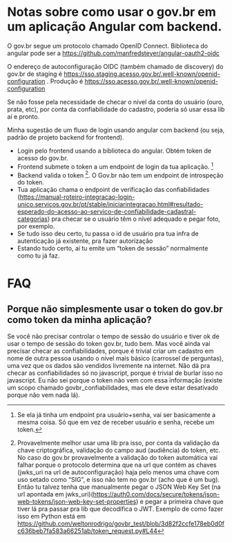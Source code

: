 # Notas sobre como usar o gov.br em um aplicação Angular com backend.

O gov.br segue um protocolo chamado OpenID Connect. Biblioteca do angular pode ser a 
https://github.com/manfredsteyer/angular-oauth2-oidc

O endereço de autoconfiguração OIDC (também chamado de discovery) do gov.br de staging é
https://sso.staging.acesso.gov.br/.well-known/openid-configuration . Produção é 
https://sso.acesso.gov.br/.well-known/openid-configuration

Se não fosse pela necessidade de checar o nível da conta do usuário (ouro, prata, etc), 
por conta da confiabilidade do cadastro, poderia só usar essa lib aí e pronto.

Minha sugestão de um fluxo de login usando angular com backend (ou seja, padrão de projeto
backend for frontend).

* Login pelo frontend usando a biblioteca do angular. Obtém token de acesso do gov.br.
* Frontend submete o token a um endpoint de login da tua aplicação. [^0]
* Backend valida o token [^1]. O Gov.br não tem um endpoint de introspeção do token.
* Tua aplicação chama o endpoint de verificação das confiabilidades (https://manual-roteiro-integracao-login-unico.servicos.gov.br/pt/stable/iniciarintegracao.html#resultado-esperado-do-acesso-ao-servico-de-confiabilidade-cadastral-categorias) pra checar se o usuário têm o nível adequado e pegar foto, por exemplo.
* Se tudo isso deu certo, tu passa o id de usuário pra tua infra de autenticação já existente, pra fazer autorização
* Estando tudo certo, aí tu emite um “token de sessão” normalmente como tu já faz.

# FAQ

## Porque não simplesmente usar o token do gov.br como token da minha aplicação?

Se você não precisar controlar o tempo de sessão do usuário e tiver ok de usar 
 o tempo de sessão do token gov.br, tudo bem. Mas você ainda vai precisar checar as confiabilidades,
 porque é trivial criar um cadastro em nome de outra pessoa usando o nível mais básico (carrossel de perguntas),
 uma vez que os dados são vendidos livremente na internet. Não dá pra checar as confiabilidades só
 no javascript, porque é trivial de burlar isso no javascript. Eu não sei porque o token não vem com essa
 informação (existe um scopo chamado govbr_confiabilidades, mas ele deve estar desativado porque não vem nada
 lá).
 



[^0]: Se ela já tinha um endpoint pra usuário+senha, vai ser basicamente a mesma coisa. Só que em vez de receber usuário e senha, recebe um token.
[^1]: Provavelmente melhor usar uma lib pra isso, por conta da validação da chave criptográfica, validação do campo aud (audiência) do token, etc. No caso do gov.br provavelmente a validação do token automática vai falhar porque o protocolo determina que na url que contém as chaves (jwks_uri na url de autoconfiguração) haja pelo menos uma chave com uso setado como “SIG”, e isso não tem no gov.br (acho que é um bug). Então tu talvez tenha que manualmente pegar o JSON Web Key Set (na url apontada em jwks_uri)(https://auth0.com/docs/secure/tokens/json-web-tokens/json-web-key-set-properties) e pegar a primeira chave que tiver lá pra passar pra lib que decodifica o JWT. Exemplo de como fazer isso em Python está em https://github.com/weltonrodrigo/govbr_test/blob/3d82f2ccfe178eb0d0fc636beb7fa583a66251ab/token_request.py#L44
